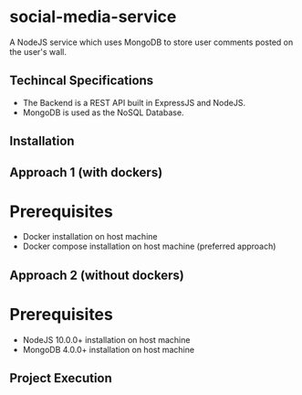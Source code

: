 # social-media-service
A NodeJS service which uses MongoDB to store user comments posted on the user's wall.


## Techincal Specifications
* The Backend is a REST API built in ExpressJS and NodeJS.
* MongoDB is used as the NoSQL Database.


## Installation

## Approach 1 (with dockers)
# Prerequisites
* Docker installation on host machine
* Docker compose installation on host machine (preferred approach)

## Approach 2 (without dockers)
# Prerequisites
* NodeJS 10.0.0+ installation on host machine
* MongoDB 4.0.0+ installation on host machine


## Project Execution